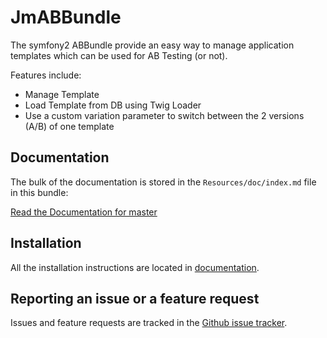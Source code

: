 JmABBundle
==========

The symfony2 ABBundle provide an easy way to manage application templates which
can be used for AB Testing (or not).

Features include:

- Manage Template
- Load Template from DB using Twig Loader
- Use a custom variation parameter to switch between the 2 versions (A/B) of one template

Documentation
-------------

The bulk of the documentation is stored in the `Resources/doc/index.md`
file in this bundle:

[Read the Documentation for master](https://github.com/jeremymarc/JmABBundle/blob/master/Resources/doc/index.md)

Installation
------------

All the installation instructions are located in [documentation](https://github.com/jeremymarc/JmABBundle/blob/master/Resources/doc/index.md).


Reporting an issue or a feature request
---------------------------------------

Issues and feature requests are tracked in the [Github issue tracker](https://github.com/jeremymarc/JmABBundle/issues).

